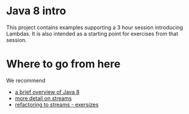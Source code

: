 # Java 8 intro

This project contains examples supporting a 3 hour session introducing Lambdas.
It is also intended as a starting point for exercises from that session.

# Where to go from here
We recommend 
* [a brief overview of Java 8](https://github.com/winterbe/java8-tutorial)
* [more detail on streams](http://winterbe.com/posts/2014/07/31/java8-stream-tutorial-examples)
* [refactoring to streams - exersizes](https://github.com/dmcg/refactoring-to-streams)
